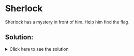 # Sherlock

Sherlock has a mystery in front of him. Help him find the flag.

## Solution:

<details>
	<summary>Click here to see the solution</summary>

-   If we read the file `challenge.txt` we can see there are some letters that are uppercase in a weird way. Let's try to get all of them.

-   We can now see that these letters make two words: ONE or ZERO. Let's try to convert them to binary.

-   We can try to group them in groups of 8.

-   Now the binary is in groups of 8. Let's try to convert them to ASCII.

-   We can see that the flag is `BITSCTF{h1d3_1n_pl41n_5173}`.

All the code can be found in [solution.py](./solution.py)

</details>
